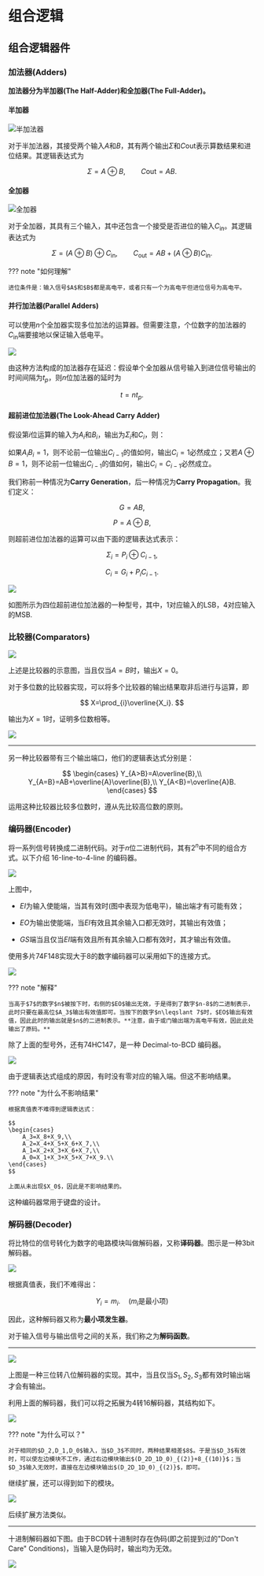 # 组合逻辑

## 组合逻辑器件

### 加法器(Adders)

**加法器分为半加器(The Half-Adder)和全加器(The Full-Adder)。**

#### 半加器

![半加法器](https://i.imgtg.com/2022/10/09/p9P4F.jpg)

对于半加法器，其接受两个输入$A$和$B$，其有两个输出$\Sigma$和$C\textrm{out}$表示算数结果和进位结果。其逻辑表达式为

$$
\Sigma = A\oplus B,\qquad C\textrm{out}=AB.
$$

#### 全加器

![全加器](https://i.imgtg.com/2022/10/09/p9R26.jpg)

对于全加器，其具有三个输入，其中还包含一个接受是否进位的输入$C_\textrm{in}$。其逻辑表达式为

$$
\Sigma = (A\oplus B)\oplus C_\textrm{in},\qquad C_\textrm{out}=AB+(A\oplus B)C_\textrm{in}.
$$

??? note "如何理解"
    
    进位条件是：输入信号$A$和$B$都是高电平，或者只有一个为高电平但进位信号为高电平。

#### 并行加法器(Parallel Adders)

可以使用$n$个全加器实现多位加法的运算器。但需要注意，个位数字的加法器的$C_\textrm{in}$端要接地以保证输入低电平。

![](https://i.imgtg.com/2022/10/09/p9Dmb.jpg)

由这种方法构成的加法器存在延迟：假设单个全加器从信号输入到进位信号输出的时间间隔为$t_p$，则$n$位加法器的延时为

$$
t=nt_p.
$$

#### 超前进位加法器(The Look-Ahead Carry Adder)

假设第$i$位运算的输入为$A_i$和$B_i$，输出为$\Sigma _i$和$C_i$，则：

如果$A_iB_i=1$，则不论前一位输出$C_{i-1}$的值如何，输出$C_i=1$必然成立；又若$A\oplus B=1$，则不论前一位输出$C_{i-1}$的值如何，输出$C_i=C_{i-1}$必然成立。

我们称前一种情况为**Carry Generation**，后一种情况为**Carry Propagation**。我们定义：

$$
G=AB,
$$

$$
P=A\oplus B,
$$

则超前进位加法器的运算可以由下面的逻辑表达式表示：

$$
\Sigma _i=P_i\oplus C_{i-1},
$$

$$
C_i=G_i+P_iC_{i-1}.
$$

![](https://i.imgtg.com/2022/10/09/p9Eqg.jpg)

如图所示为四位超前进位加法器的一种型号，其中，$1$对应输入的LSB，$4$对应输入的MSB.

### 比较器(Comparators)

![](https://i.imgtg.com/2022/10/09/p9QQs.jpg)

上述是比较器的示意图，当且仅当$A=B$时，输出$X=0$。

对于多位数的比较器实现，可以将多个比较器的输出结果取非后进行与运算，即

$$
X=\prod_{i}\overline{X_i}.
$$

输出为$X=1$时，证明多位数相等。

![](https://i.imgtg.com/2022/10/09/p9cna.jpg)

---

另一种比较器带有三个输出端口，他们的逻辑表达式分别是：

$$
\begin{cases}
    Y_{A>B}=A\overline{B},\\
    Y_{A=B}=AB+\overline{A}\overline{B},\\
    Y_{A<B}=\overline{A}B.
\end{cases}
$$

运用这种比较器比较多位数时，遵从先比较高位数的原则。

### 编码器(Encoder)

将一系列信号转换成二进制代码。对于$n$位二进制代码，其有$2^n$中不同的组合方式。以下介绍 16-line-to-4-line 的编码器。

![](https://i.imgtg.com/2022/10/10/p61iK.jpg)

上图中，

+ $EI$为输入使能端，当其有效时(图中表现为低电平)，输出端才有可能有效；

+ $EO$为输出使能端，当$EI$有效且其余输入口都无效时，其输出有效值；

+ $GS$端当且仅当$EI$端有效且所有其余输入口都有效时，其才输出有效值。

使用多片74F148实现大于8的数字编码器可以采用如下的连接方式。

![](https://i.imgtg.com/2022/10/10/p64bY.jpg)

??? note "解释"

    当高于$7$的数字$n$被按下时，右侧的$EO$输出无效，于是得到了数字$n-8$的二进制表示，此时只要在最高位$A_3$输出有效值即可。当按下的数字$n\leqslant 7$时，$EO$输出有效值，因此此时的输出就是$n$的二进制表示。**注意，由于或门输出端为高电平有效，因此此处输出了原码。**

除了上面的型号外，还有74HC147，是一种 Decimal-to-BCD 编码器。

![](https://i.imgtg.com/2022/10/10/p6HYq.jpg)

由于逻辑表达式组成的原因，有时没有零对应的输入端。但这不影响结果。

??? note "为什么不影响结果"

    根据真值表不难得到逻辑表达式：

    $$
    \begin{cases}
        A_3=X_8+X_9,\\
        A_2=X_4+X_5+X_6+X_7,\\
        A_1=X_2+X_3+X_6+X_7,\\
        A_0=X_1+X_3+X_5+X_7+X_9.\\
    \end{cases}
    $$

    上面从未出现$X_0$，因此是不影响结果的。

这种编码器常用于键盘的设计。

### 解码器(Decoder)

将比特位的信号转化为数字的电路模块叫做解码器，又称**译码器**。图示是一种3bit解码器。

![](https://i.imgtg.com/2022/10/10/p6QSM.jpg)

根据真值表，我们不难得出：

$$
Y_i=m_i.\quad (m_i\text{是最小项})
$$

因此，这种解码器又称为**最小项发生器**。

对于输入信号与输出信号之间的关系，我们称之为**解码函数**。

---

![](https://i.imgtg.com/2022/10/10/p6SCG.jpg)

上图是一种三位转八位解码器的实现。其中，当且仅当$S_1,S_2,S_3$都有效时输出端才会有输出。

利用上面的解码器，我们可以将之拓展为4转16解码器，其结构如下。

![](https://i.imgtg.com/2022/10/10/p6cn1.jpg)

??? note "为什么可以？"

    对于相同的$D_2,D_1,D_0$输入，当$D_3$不同时，两种结果相差$8$。于是当$D_3$有效时，可以使左边模块不工作，通过右边模块输出$(D_2D_1D_0)_{(2)}+8_{(10)}$；当$D_3$输入无效时，直接在左边模块输出$(D_2D_1D_0)_{(2)}$，即可。

继续扩展，还可以得到如下的模块。

![](https://i.imgtg.com/2022/10/10/p6d4I.jpg)

后续扩展方法类似。

--- 

十进制解码器如下图。由于BCD转十进制时存在伪码(即之前提到过的"Don't Care" Conditions)，当输入是伪码时，输出均为无效。

![](https://i.imgtg.com/2022/10/10/p6s6D.jpg)